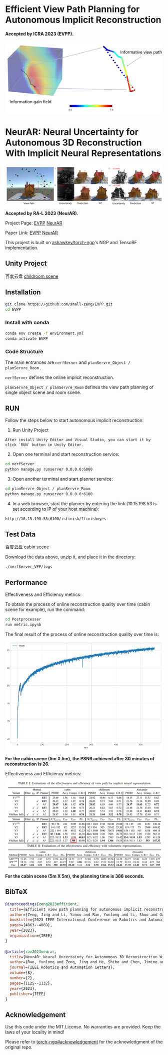 # Efficient View Path Planning for Autonomous Implicit Reconstruction

**Accepted by ICRA 2023 (EVPP).**

![teaser](./imgs/teaser_EVPP.jpg)

# NeurAR: Neural Uncertainty for Autonomous 3D Reconstruction With Implicit Neural Representations

![teaser](./imgs/teaser_NeurAR.jpg)

**Accepted by RA-L 2023 (NeurAR).**

Project Page: [EVPP](https://small-zeng.github.io/EVPP/)  [NeurAR](https://kingteeloki-ran.github.io/NeurAR/) 

Paper Link: [EVPP](https://ieeexplore.ieee.org/abstract/document/10160793)  [NeurAR](https://ieeexplore.ieee.org/abstract/document/10012495/) 

This project is built on [ashawkey/torch-ngp](https://github.com/ashawkey/torch-ngp)'s NGP and TensoRF implementation.

## Unity Project
百度云盘 [childroom scene](https://pan.baidu.com/s/1xYufnQPoG-7rhjHrn7t-0w?pwd=hnmg)

## Installation

```bash
git clone https://github.com/small-zeng/EVPP.git
cd EVPP
```

### Install with conda

```bash
conda env create -f environment.yml
conda activate EVPP
```

### Code Structure

The main entrances are `nerfServer`  and `planServre_Object / planServre_Room` .

`nerfServer`  defines the online implicit reconstruction.

`planServre_Object / planServre_Room` defines the view path planning of single object scene and room scene.

## RUN

Follow the steps below to start autonomous implicit reconstruction:

1. Run Unity Project

``` 
After install Unity Editor and Visual Studio, you can start it by click `RUN` button in Unity Editor.
```

2. Open one terminal and start reconstruction service:

```bash
cd nerfServer
python manage.py runserver 0.0.0.0:6000
```

3. Open another terminal and start planner service:

```bash
cd planServre_Object / planServre_Room 
python manage.py runserver 0.0.0.0:6100
```

4. In a web browser, start the planner by entering the link (10.15.198.53 is set according to IP of your host machine):

```bash
http://10.15.198.53:6100/isfinish/?finish=yes
```

## Test Data

百度云盘 [cabin scene](https://pan.baidu.com/s/1MakTdwY98JAglV1IAbbxfQ?pwd=cw2i)

Download the data above, unzip it, and place it in the directory: 
```bash
./nerfServer_VPP/logs
```

## Performance

Effectiveness and Efficiency metrics:

To obtain the process of online reconstruction quality over time (cabin scene for example), run the command:
 
```bash
cd Postprocesser
run metric.ipynb
```
The final result of the process of online reconstruction quality over time is:

![teaser](./imgs/psnr.png)

**For the cabin scene (5m X 5m), the PSNR achieved after 30 minutes of reconstruction is 26.**


Effectiveness and Efficiency metrics:

![teaser](./imgs/metric.jpg)

**For the cabin scene (5m X 5m), the planning time is 388 seconds.**




## BibTeX

```bibtex
@inproceedings{zeng2023efficient,
  title={Efficient view path planning for autonomous implicit reconstruction},
  author={Zeng, Jing and Li, Yanxu and Ran, Yunlong and Li, Shuo and Gao, Fei and Li, Lincheng and He, Shibo and Chen, Jiming and Ye, Qi},
  booktitle={2023 IEEE International Conference on Robotics and Automation (ICRA)},
  pages={4063--4069},
  year={2023},
  organization={IEEE}
}

@article{ran2023neurar,
  title={NeurAR: Neural Uncertainty for Autonomous 3D Reconstruction With Implicit Neural Representations},
  author={Ran, Yunlong and Zeng, Jing and He, Shibo and Chen, Jiming and Li, Lincheng and Chen, Yingfeng and Lee, Gimhee and Ye, Qi},
  journal={IEEE Robotics and Automation Letters},
  volume={8},
  number={2},
  pages={1125--1132},
  year={2023},
  publisher={IEEE}
}
```

## Acknowledgement

Use this code under the MIT License. No warranties are provided. Keep the laws of your locality in mind!

Please refer to [torch-ngp#acknowledgement](https://github.com/ashawkey/torch-ngp#acknowledgement) for the acknowledgment of the original repo.

